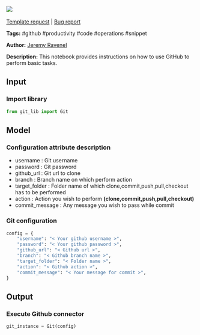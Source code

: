 <a href="https://app.naas.ai/user-redirect/naas/downloader?url=https://raw.githubusercontent.com/jupyter-naas/awesome-notebooks/master/GitHub/GitHub_Peform_basic_actions.ipynb" target="_parent"><img src="https://naasai-public.s3.eu-west-3.amazonaws.com/open_in_naas.svg"/></a><br><br><a href="https://github.com/jupyter-naas/awesome-notebooks/issues/new?assignees=&labels=&template=template-request.md&title=Tool+-+Action+of+the+notebook+">Template request</a> | <a href="https://github.com/jupyter-naas/awesome-notebooks/issues/new?assignees=&labels=bug&template=bug_report.md&title=GitHub+-+Peform+basic+actions:+Error+short+description">Bug report</a>

**Tags:** #github #productivity #code #operations #snippet

**Author:** [Jeremy Ravenel](https://www.linkedin.com/in/ACoAAAJHE7sB5OxuKHuzguZ9L6lfDHqw--cdnJg/)

**Description:** This notebook provides instructions on how to use GitHub to perform basic tasks.

## Input

### Import library


```python
from git_lib import Git
```

## Model

### Configuration attribute description
- username : Git username
- password : Git password
- github_url : Git url to clone
- branch : Branch name on which perform action
- target_folder : Folder name of which clone,commit,push,pull,checkout has to be performed
- action : Action you wish to perform **(clone,commit,push,pull,checkout)**
- commit_message : Any message you wish to pass while commit

### Git configuration


```python
config = {
    "username": "< Your github username >",
    "password": "< Your github password >",
    "github_url": "< Github url >",
    "branch": "< Github branch name >",
    "target_folder": "< Folder name >",
    "action": "< Github action >",
    "commit_message": "< Your message for commit >",
}
```

## Output

### Execute Github connector


```python
git_instance = Git(config)
```
